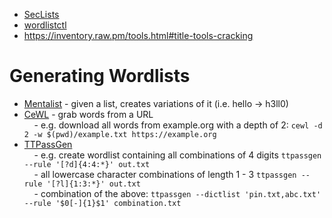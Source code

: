 - [SecLists](https://github.com/danielmiessler/SecLists)  
- [wordlistctl](https://github.com/BlackArch/wordlistctl)   
- https://inventory.raw.pm/tools.html#title-tools-cracking

# Generating Wordlists  
- [Mentalist](https://github.com/sc0tfree/mentalist) - given a list, creates variations of it (i.e. hello -> h3ll0)  
- [CeWL](https://github.com/digininja/CeWL) - grab words from a URL  
    - e.g. download all words from example.org with a depth of 2: `cewl -d 2 -w $(pwd)/example.txt https://example.org`  
- [TTPassGen](https://github.com/tp7309/TTPassGen)  
    - e.g. create wordlist containing all combinations of 4 digits `ttpassgen --rule '[?d]{4:4:*}' out.txt`  
    - all lowercase character combinations of length 1 - 3 `ttpassgen --rule '[?l]{1:3:*}' out.txt`  
    - combination of the above: `ttpassgen --dictlist 'pin.txt,abc.txt' --rule '$0[-]{1}$1' combination.txt`